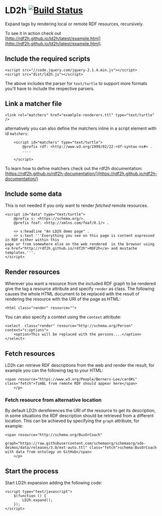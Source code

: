# LD2h [![Build Status](https://travis-ci.org/rdf2h/ld2h.svg?branch=gh-pages)](https://travis-ci.org/rdf2h/ld2h)

Expand tags by rendering local or remote RDF resources, recursively.

To see it in action check out [http://rdf2h.github.io/ld2h/latest/example.html](http://rdf2h.github.io/ld2h/latest/example.html).

## Include the required scripts

    <script src="//code.jquery.com/jquery-2.1.4.min.js"></script>
    <script src="dist/ld2h.js"></script>

The above includes the parser for `text/turtle` to support more formats you'll 
have to include the respective parsers.

## Link a matcher file

    <link rel="matchers" href="examlple-renderers.ttl" type="text/turtle" />

alternatively you can also define the matchers inline in a script element with id `matchers`:

        <script id="matchers" type="text/turtle">
            @prefix rdf: <http://www.w3.org/1999/02/22-rdf-syntax-ns#> .
            ....

        </script>

To learn how to define matchers check out the rdf2h documentation: 
[https://rdf2h.github.io/rdf2h-documentation/](https://rdf2h.github.io/rdf2h-documentation/)

## Include some data

This is not needed if you only want to render <i>fetched</i> remote resources.

    <script id="data" type="text/turtle">
        @prefix s: <https://schema.org/>.
        @prefix foaf: <http://xmlns.com/foaf/0.1/> .

        <> s:headline "An LD2h demo page" .
        <> s:text '''Everything you see on this page is content expressed in RDF either within this
    page or from somewhere else on the web rendered  in the browser using 
    <a href="http://rdf2h.github.io/rdf2h">RDF2h</a> and mustache templates.'''.
    </script>

## Render resources

Wherever you want a resource from the included RDF graph to be rendered give the
tag a resource attribute and specify `render` as class. The following causes the 
whole HTML document to be replaced with the result of rendering the resource with
the URI of the page as HTML:

    <html class="render" resource="">
    
You can also specify a context using the `context` attribute:

    <select  class="render" resource="http://schema.org/Person" context="c:options">
        <option>This will be replaced with the persons....</option>
    </select>

## Fetch resources

LD2h can retrieve RDF descriptions from the web and render the result, for 
example you can the following tag to your HTML:

    <span resource="https://www.w3.org/People/Berners-Lee/card#i" class="fetch">TimBL from remote RDF should appear here</span>
        </p>


### Fetch resource from alternative location

By default LD2h dereferences the URI of the resource to get its description, in 
some situations the RDF description should be retrieved from a different location.
This can be achieved by specifying the `graph` attribute, for example:

    <span resource="http://schema.org/BusOrCoach" 
              graph="https://raw.githubusercontent.com/schemaorg/schemaorg/sdo-deimos/data/releases/3.0/ext-auto.ttl" class="fetch">schema:BusOrCoach with data from ontology on GitHub</span>
        </p>


## Start the process

Start LD2h expansion adding the following code: 

    <script type="text/javascript">
        $(function () {
            LD2h.expand();
        });
    </script>


